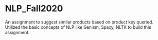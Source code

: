 # NLP_Fall2020

An assignment to suggest similar products based on product key queried. Utilized the basic concepts of NLP like Genism, Spacy, NLTK to build this assignment.
